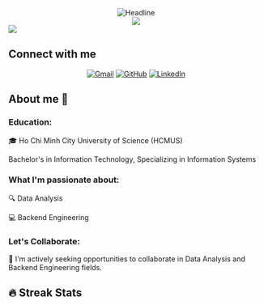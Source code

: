 <div align=center>
        <img src="https://readme-typing-svg.herokuapp.com?color=%236FDA44&size=32&center=true&vCenter=true&width=600&height=50&lines=Hi,+I'm+Danh+%F0%9F%91%8B;Information+Technology;Information+System;Back-End+Engineer;" alt="Headline" />
</div>
<div align=center>
  <a href=""><img src="https://komarev.com/ghpvc/?username=buicongdanh&color=yellow&style=flat-square"/></a>
</div>
<a><img src="https://user-images.githubusercontent.com/73097560/115834477-dbab4500-a447-11eb-908a-139a6edaec5c.gif"></a>

## Connect with me
<p align="center">
	<a href="mailto:buicongdanh213@gmail.com"><img img src="https://img.shields.io/badge/gmail-%23EA4335.svg?style=plastic&logo=gmail&logoColor=white" alt="Gmail"/></a>
	<a href="https://github.com/buicongdanh"><img src="https://img.shields.io/badge/github-%23181717.svg?style=plastic&logo=github&logoColor=white" alt="GitHub"/></a>
	<a href="https://www.linkedin.com/in/buicongdanh21/"><img src="https://img.shields.io/badge/linkedin-%230A66C2.svg?style=plastic&logo=linkedin&logoColor=white" alt="LinkedIn"/></a>
</p>

## About me 🚀

### Education:
🎓 Ho Chi Minh City University of Science (HCMUS)

Bachelor's in Information Technology, Specializing in Information Systems


### What I'm passionate about:

🔍 Data Analysis

💻 Backend Engineering

### Let's Collaborate:
🤝 I'm actively seeking opportunities to collaborate in Data Analysis and Backend Engineering fields.

## 🔥 Streak Stats
<p align="center"><img src="https://github-readme-streak-stats.herokuapp.com/?user=buicongdanh&theme=algolia" alt=""/></p>
